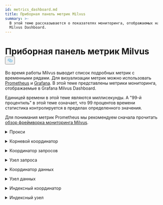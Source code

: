 ```yaml
---
id: metrics_dashboard.md
title: Приборная панель метрик Milvus
summary: >-
  В этой теме рассказывается о показателях мониторинга, отображаемых на панели
  Milvus Dashboard.
---
```

<h1 id="Milvus-Metrics-Dashboard" class="common-anchor-header">Приборная панель метрик Milvus<button data-href="#Milvus-Metrics-Dashboard" class="anchor-icon" translate="no">
      <svg translate="no"
        aria-hidden="true"
        focusable="false"
        height="20"
        version="1.1"
        viewBox="0 0 16 16"
        width="16"
      >
        <path
          fill="#0092E4"
          fill-rule="evenodd"
          d="M4 9h1v1H4c-1.5 0-3-1.69-3-3.5S2.55 3 4 3h4c1.45 0 3 1.69 3 3.5 0 1.41-.91 2.72-2 3.25V8.59c.58-.45 1-1.27 1-2.09C10 5.22 8.98 4 8 4H4c-.98 0-2 1.22-2 2.5S3 9 4 9zm9-3h-1v1h1c1 0 2 1.22 2 2.5S13.98 12 13 12H9c-.98 0-2-1.22-2-2.5 0-.83.42-1.64 1-2.09V6.25c-1.09.53-2 1.84-2 3.25C6 11.31 7.55 13 9 13h4c1.45 0 3-1.69 3-3.5S14.5 6 13 6z"
        ></path>
      </svg>
    </button></h1><p>Во время работы Milvus выводит список подробных метрик с временными рядами. Для визуализации метрик можно использовать <a href="https://prometheus.io/">Prometheus</a> и <a href="https://grafana.com/">Grafana</a>. В этой теме представлены метрики мониторинга, отображаемые в Grafana Milvus Dashboard.</p>
<p>Единицей времени в этой теме являются миллисекунды. А "99-й процентиль" в этой теме означает, что 99 процентов времени статистика контролируется в пределах определенного значения.</p>
<p>Для понимания метрик Prometheus мы рекомендуем сначала прочитать <a href="/docs/ru/monitor_overview.md">обзор фреймворка мониторинга Milvus</a>.</p>
<p><details><summary>Прокси</summary></p>
<table>
<thead>
<tr><th>Панель</th><th>Описание панели</th><th>PromQL (язык запросов Prometheus)</th><th>Используемые метрики Milvus</th><th>Описание метрик Milvus</th></tr>
</thead>
<tbody>
<tr><td>Скорость подсчета поисковых векторов</td><td>Среднее количество векторов, запрашиваемых в секунду каждым прокси в течение последних двух минут.</td><td><code translate="no">sum(increase(milvus_proxy_search_vectors_count{app_kubernetes_io_instance=~&quot;$instance&quot;, app_kubernetes_io_name=&quot;$app_name&quot;, namespace=&quot;$namespace&quot;}[2m])/120) by (pod, node_id)</code></td><td><code translate="no">milvus_proxy_search_vectors_count</code></td><td>Накопленное количество запрошенных векторов.</td></tr>
<tr><td>Insert Vector Count Rate</td><td>Среднее количество векторов, вставленных в секунду каждым прокси в течение последних двух минут.</td><td><code translate="no">sum(increase(milvus_proxy_insert_vectors_count{app_kubernetes_io_instance=~&quot;$instance&quot;, app_kubernetes_io_name=&quot;$app_name&quot;, namespace=&quot;$namespace&quot;}[2m])/120) by (pod, node_id)</code></td><td><code translate="no">milvus_proxy_insert_vectors_count</code></td><td>Накопленное количество вставленных векторов.</td></tr>
<tr><td>Латентность поиска</td><td>Средняя задержка и 99-й процентиль задержки получения запросов на поиск и запрос каждым прокси в течение последних двух минут.</td><td>p99: <br/> <code translate="no">histogram_quantile(0.99, sum by (le, query_type, pod, node_id) (rate(milvus_proxy_sq_latency_bucket{app_kubernetes_io_instance=~&quot;$instance&quot;, app_kubernetes_io_name=&quot;$app_name&quot;, namespace=&quot;$namespace&quot;}[2m])))</code> <br/> avg: <br/> <code translate="no">sum(increase(milvus_proxy_sq_latency_sum{app_kubernetes_io_instance=~&quot;$instance&quot;, app_kubernetes_io_name=&quot;$app_name&quot;, namespace=&quot;$namespace&quot;}[2m])) by (pod, node_id, query_type) / sum(increase(milvus_proxy_sq_latency_count{app_kubernetes_io_instance=~&quot;$instance&quot;, app_kubernetes_io_name=&quot;$app_name&quot;, namespace=&quot;$namespace&quot;}[2m])) by (pod, node_id, query_type)</code></td><td><code translate="no">milvus_proxy_sq_latency</code></td><td>Задержка запросов на поиск и запросы.</td></tr>
<tr><td>Задержка поиска коллекции</td><td>Средняя задержка и 99-й процентиль задержки получения запросов поиска и запросов к определенной коллекции каждым прокси в течение последних двух минут.</td><td>p99: <br/> <code translate="no">histogram_quantile(0.99, sum by (le, query_type, pod, node_id) (rate(milvus_proxy_collection_sq_latency_bucket{app_kubernetes_io_instance=~&quot;$instance&quot;, app_kubernetes_io_name=&quot;$app_name&quot;, namespace=&quot;$namespace&quot;, collection_name=~&quot;$collection&quot;}[2m])))</code> <br/> avg: <br/> <code translate="no">sum(increase(milvus_proxy_collection_sq_latency_sum{app_kubernetes_io_instance=~&quot;$instance&quot;, app_kubernetes_io_name=&quot;$app_name&quot;, namespace=&quot;$namespace&quot;, collection_name=~&quot;$collection&quot;}[2m])) by (pod, node_id, query_type) / sum(increase(milvus_proxy_collection_sq_latency_count{app_kubernetes_io_instance=~&quot;$instance&quot;, app_kubernetes_io_name=&quot;$app_name&quot;, namespace=&quot;$namespace&quot;, collection_name=~&quot;$collection&quot;}[2m])) by (pod, node_id, query_type)</code></td><td><code translate="no">milvus_proxy_collection_sq_latency_sum</code></td><td>Время ожидания запросов поиска и запросов к определенной коллекции</td></tr>
<tr><td>Мутационная задержка</td><td>Средняя задержка и 99-й процентиль задержки получения запросов на мутацию каждым прокси в течение последних двух минут.</td><td>p99: <br/> <code translate="no">histogram_quantile(0.99, sum by (le, msg_type, pod, node_id) (rate(milvus_proxy_mutation_latency_bucket{app_kubernetes_io_instance=~&quot;$instance&quot;, app_kubernetes_io_name=&quot;$app_name&quot;, namespace=&quot;$namespace&quot;}[2m])))</code> <br/> avg: <br/> <code translate="no">sum(increase(milvus_proxy_mutation_latency_sum{app_kubernetes_io_instance=~&quot;$instance&quot;, app_kubernetes_io_name=&quot;$app_name&quot;, namespace=&quot;$namespace&quot;}[2m])) by (pod, node_id, msg_type) / sum(increase(milvus_proxy_mutation_latency_count{app_kubernetes_io_instance=~&quot;$instance&quot;, app_kubernetes_io_name=&quot;$app_name&quot;, namespace=&quot;$namespace&quot;}[2m])) by (pod, node_id, msg_type)</code></td><td><code translate="no">milvus_proxy_mutation_latency_sum</code></td><td>Задержка запросов на мутацию.</td></tr>
<tr><td>Латентность мутации коллекции</td><td>Средняя задержка и 99-й процентиль задержки получения запросов мутации к определенной коллекции каждым прокси в течение последних двух минут.</td><td>p99: <br/> <code translate="no">histogram_quantile(0.99, sum by (le, query_type, pod, node_id) (rate(milvus_proxy_collection_sq_latency_bucket{app_kubernetes_io_instance=~&quot;$instance&quot;, app_kubernetes_io_name=&quot;$app_name&quot;, namespace=&quot;$namespace&quot;, collection_name=~&quot;$collection&quot;}[2m])))</code> <br/> avg: <br/> <code translate="no">sum(increase(milvus_proxy_collection_sq_latency_sum{app_kubernetes_io_instance=~&quot;$instance&quot;, app_kubernetes_io_name=&quot;$app_name&quot;, namespace=&quot;$namespace&quot;, collection_name=~&quot;$collection&quot;}[2m])) by (pod, node_id, query_type) / sum(increase(milvus_proxy_collection_sq_latency_count{app_kubernetes_io_instance=~&quot;$instance&quot;, app_kubernetes_io_name=&quot;$app_name&quot;, namespace=&quot;$namespace&quot;, collection_name=~&quot;$collection&quot;}[2m])) by (pod, node_id, query_type)</code></td><td><code translate="no">milvus_proxy_collection_sq_latency_sum</code></td><td>Задержка запросов мутации к определенной коллекции</td></tr>
<tr><td>Задержка ожидания результатов поиска</td><td>Средняя задержка и 99-й процентиль задержки между отправкой запросов поиска и запросов и получением результатов прокси в течение последних двух минут.</td><td>p99: <br/> <code translate="no">histogram_quantile(0.99, sum by (le, query_type, pod, node_id) (rate(milvus_proxy_sq_wait_result_latency_bucket{app_kubernetes_io_instance=~&quot;$instance&quot;, app_kubernetes_io_name=&quot;$app_name&quot;, namespace=&quot;$namespace&quot;}[2m])))</code> <br/> avg: <br/> <code translate="no">sum(increase(milvus_proxy_sq_wait_result_latency_sum{app_kubernetes_io_instance=~&quot;$instance&quot;, app_kubernetes_io_name=&quot;$app_name&quot;, namespace=&quot;$namespace&quot;}[2m])) by (pod, node_id, query_type) / sum(increase(milvus_proxy_sq_wait_result_latency_count{app_kubernetes_io_instance=~&quot;$instance&quot;, app_kubernetes_io_name=&quot;$app_name&quot;, namespace=&quot;$namespace&quot;}[2m])) by (pod, node_id, query_type)</code></td><td><code translate="no">milvus_proxy_sq_wait_result_latency</code></td><td>Задержка между отправкой запросов на поиск и получение результатов.</td></tr>
<tr><td>Уменьшить задержку результатов поиска</td><td>Средняя задержка и 99-й процентиль задержки агрегирования результатов поиска и запросов через прокси в течение последних двух минут.</td><td>p99: <br/> <code translate="no">histogram_quantile(0.99, sum by (le, query_type, pod, node_id) (rate(milvus_proxy_sq_reduce_result_latency_bucket{app_kubernetes_io_instance=~&quot;$instance&quot;, app_kubernetes_io_name=&quot;$app_name&quot;, namespace=&quot;$namespace&quot;}[2m])))</code> <br/> avg: <br/> <code translate="no">sum(increase(milvus_proxy_sq_reduce_result_latency_sum{app_kubernetes_io_instance=~&quot;$instance&quot;, app_kubernetes_io_name=&quot;$app_name&quot;, namespace=&quot;$namespace&quot;}[2m])) by (pod, node_id, query_type) / sum(increase(milvus_proxy_sq_reduce_result_latency_count{app_kubernetes_io_instance=~&quot;$instance&quot;, app_kubernetes_io_name=&quot;$app_name&quot;, namespace=&quot;$namespace&quot;}[2m])) by (pod, node_id, query_type)</code></td><td><code translate="no">milvus_proxy_sq_reduce_result_latency</code></td><td>Задержка объединения результатов поиска и запросов, возвращаемых каждым узлом запроса.</td></tr>
<tr><td>Задержка декодирования результатов поиска</td><td>Средняя задержка и 99-й процентиль задержки декодирования результатов поиска и запросов по прокси в течение последних двух минут.</td><td>p99: <br/> <code translate="no">histogram_quantile(0.99, sum by (le, query_type, pod, node_id) (rate(milvus_proxy_sq_decode_result_latency_bucket{app_kubernetes_io_instance=~&quot;$instance&quot;, app_kubernetes_io_name=&quot;$app_name&quot;, namespace=&quot;$namespace&quot;}[2m])))</code> <br/> avg: <br/> <code translate="no">sum(increase(milvus_proxy_sq_decode_result_latency_sum{app_kubernetes_io_instance=~&quot;$instance&quot;, app_kubernetes_io_name=&quot;$app_name&quot;, namespace=&quot;$namespace&quot;}[2m])) by (pod, node_id, query_type) / sum(increase(milvus_proxy_sq_decode_resultlatency_count{app_kubernetes_io_instance=~&quot;$instance&quot;, app_kubernetes_io_name=&quot;$app_name&quot;, namespace=&quot;$namespace&quot;}[2m])) by (pod, node_id, query_type)</code></td><td><code translate="no">milvus_proxy_sq_decode_result_latency</code></td><td>Задержка декодирования каждого результата поиска и запроса.</td></tr>
<tr><td>Msg Stream Object Num</td><td>Среднее, максимальное и минимальное количество объектов msgstream, созданных каждым прокси на соответствующей физической теме за последние две минуты.</td><td><code translate="no">avg(milvus_proxy_msgstream_obj_num{app_kubernetes_io_instance=~&quot;$instance&quot;, app_kubernetes_io_name=&quot;$app_name&quot;, namespace=&quot;$namespace&quot;}) by (pod, node_id) max(milvus_proxy_msgstream_obj_num{app_kubernetes_io_instance=~&quot;$instance&quot;, app_kubernetes_io_name=&quot;$app_name&quot;, namespace=&quot;$namespace&quot;}) by (pod, node_id) min(milvus_proxy_msgstream_obj_num{app_kubernetes_io_instance=~&quot;$instance&quot;, app_kubernetes_io_name=&quot;$app_name&quot;, namespace=&quot;$namespace&quot;}) by (pod, node_id)</code></td><td><code translate="no">milvus_proxy_msgstream_obj_num</code></td><td>Количество объектов msgstream, созданных в каждой физической теме.</td></tr>
<tr><td>Задержка отправки мутаций</td><td>Средняя задержка и 99-й процентиль задержки отправки запросов на вставку или удаление каждым прокси в течение последних двух минут.</td><td>p99: <br/> <code translate="no">histogram_quantile(0.99, sum by (le, msg_type, pod, node_id) (rate(milvus_proxy_mutation_send_latency_bucket{app_kubernetes_io_instance=~&quot;$instance&quot;, app_kubernetes_io_name=&quot;$app_name&quot;, namespace=&quot;$namespace&quot;}[2m])))</code> <br/> avg: <br/> <code translate="no">sum(increase(milvus_proxy_mutation_send_latency_sum{app_kubernetes_io_instance=~&quot;$instance&quot;, app_kubernetes_io_name=&quot;$app_name&quot;, namespace=&quot;$namespace&quot;}[2m])) by (pod, node_id, msg_type) / sum(increase(milvus_proxy_mutation_send_latency_count{app_kubernetes_io_instance=~&quot;$instance&quot;, app_kubernetes_io_name=&quot;$app_name&quot;, namespace=&quot;$namespace&quot;}[2m])) by (pod, node_id, msg_type)</code></td><td><code translate="no">milvus_proxy_mutation_send_latency</code></td><td>Задержка отправки запросов на вставку или удаление.</td></tr>
<tr><td>Скорость попадания в кэш</td><td>Средний показатель попадания в кэш операций, включая <code translate="no">GeCollectionID</code>, <code translate="no">GetCollectionInfo</code> и <code translate="no">GetCollectionSchema</code> в секунду в течение последних двух минут.</td><td><code translate="no">sum(increase(milvus_proxy_cache_hit_count{app_kubernetes_io_instance=~&quot;$instance&quot;, app_kubernetes_io_name=&quot;$app_name&quot;, namespace=&quot;$namespace&quot;, cache_state=&quot;hit&quot;}[2m])/120) by(cache_name, pod, node_id) / sum(increase(milvus_proxy_cache_hit_count{app_kubernetes_io_instance=~&quot;$instance&quot;, app_kubernetes_io_name=&quot;$app_name&quot;, namespace=&quot;$namespace&quot;}[2m])/120) by(cache_name, pod, node_id)</code></td><td><code translate="no">milvus_proxy_cache_hit_count</code></td><td>Статистика попаданий и отказов для каждой операции чтения кэша.</td></tr>
<tr><td>Задержка обновления кэша</td><td>Средняя задержка и 99-й процентиль задержки обновления кэша по прокси в течение последних двух минут.</td><td>p99: <br/> <code translate="no">histogram_quantile(0.99, sum by (le, pod, node_id) (rate(milvus_proxy_cache_update_latency_bucket{app_kubernetes_io_instance=~&quot;$instance&quot;, app_kubernetes_io_name=&quot;$app_name&quot;, namespace=&quot;$namespace&quot;}[2m])))</code> <br/> avg: <br/> <code translate="no">sum(increase(milvus_proxy_cache_update_latency_sum{app_kubernetes_io_instance=~&quot;$instance&quot;, app_kubernetes_io_name=&quot;$app_name&quot;, namespace=&quot;$namespace&quot;}[2m])) by (pod, node_id) / sum(increase(milvus_proxy_cache_update_latency_count{app_kubernetes_io_instance=~&quot;$instance&quot;, app_kubernetes_io_name=&quot;$app_name&quot;, namespace=&quot;$namespace&quot;}[2m])) by (pod, node_id)</code></td><td><code translate="no">milvus_proxy_cache_update_latency</code></td><td>Задержка обновления кэша каждый раз.</td></tr>
<tr><td>Время синхронизации</td><td>Среднее, максимальное и минимальное количество эпохального времени, синхронизированного каждым прокси в соответствующем физическом канале.</td><td><code translate="no">avg(milvus_proxy_sync_epoch_time{app_kubernetes_io_instance=~&quot;$instance&quot;, app_kubernetes_io_name=&quot;$app_name&quot;, namespace=&quot;$namespace&quot;}) by (pod, node_id) max(milvus_proxy_sync_epoch_time{app_kubernetes_io_instance=~&quot;$instance&quot;, app_kubernetes_io_name=&quot;$app_name&quot;, namespace=&quot;$namespace&quot;}) by (pod, node_id) min(milvus_proxy_sync_epoch_time{app_kubernetes_io_instance=~&quot;$instance&quot;, app_kubernetes_io_name=&quot;$app_name&quot;, namespace=&quot;$namespace&quot;}) by (pod, node_id)</code></td><td><code translate="no">milvus_proxy_sync_epoch_time</code></td><td>Время эпохи каждого физического канала (время Unix, миллисекунды, прошедшие с 1 января 1970 года).    <br/>    По умолчанию существует <code translate="no">ChannelName</code>, не относящийся к физическим каналам.</td></tr>
<tr><td>Применить задержку PK</td><td>Средняя задержка и 99-й процентиль задержки применения первичного ключа каждым прокси в течение последних двух минут.</td><td>p99: <br/> <code translate="no">histogram_quantile(0.99, sum by (le, pod, node_id) (rate(milvus_proxy_apply_pk_latency_bucket{app_kubernetes_io_instance=~&quot;$instance&quot;, app_kubernetes_io_name=&quot;$app_name&quot;, namespace=&quot;$namespace&quot;}[2m])))</code> <br/> avg: <br/> <code translate="no">sum(increase(milvus_proxy_apply_pk_latency_sum{app_kubernetes_io_instance=~&quot;$instance&quot;, app_kubernetes_io_name=&quot;$app_name&quot;, namespace=&quot;$namespace&quot;}[2m])) by (pod, node_id) / sum(increase(milvus_proxy_apply_pk_latency_count{app_kubernetes_io_instance=~&quot;$instance&quot;, app_kubernetes_io_name=&quot;$app_name&quot;, namespace=&quot;$namespace&quot;}[2m])) by (pod, node_id)</code></td><td><code translate="no">milvus_proxy_apply_pk_latency</code></td><td>Задержка применения первичного ключа.</td></tr>
<tr><td>Задержка применения временной метки</td><td>Средняя задержка и 99-й процентиль задержки применения временной метки каждым прокси в течение последних двух минут.</td><td>p99: <br/> <code translate="no">histogram_quantile(0.99, sum by (le, pod, node_id) (rate(milvus_proxy_apply_timestamp_latency_bucket{app_kubernetes_io_instance=~&quot;$instance&quot;, app_kubernetes_io_name=&quot;$app_name&quot;, namespace=&quot;$namespace&quot;}[2m])))</code> <br/> avg: <br/> <code translate="no">sum(increase(milvus_proxy_apply_timestamp_latency_sum{app_kubernetes_io_instance=~&quot;$instance&quot;, app_kubernetes_io_name=&quot;$app_name&quot;, namespace=&quot;$namespace&quot;}[2m])) by (pod, node_id) / sum(increase(milvus_proxy_apply_timestamp_latency_count{app_kubernetes_io_instance=~&quot;$instance&quot;, app_kubernetes_io_name=&quot;$app_name&quot;, namespace=&quot;$namespace&quot;}[2m])) by (pod, node_id)</code></td><td><code translate="no">milvus_proxy_apply_timestamp_latency</code></td><td>Задержка применения временной метки.</td></tr>
<tr><td>Коэффициент успешности запросов</td><td>Количество успешных запросов, полученных в секунду каждым прокси, с подробной разбивкой по типам запросов. Возможные типы запросов: DescribeCollection, DescribeIndex, GetCollectionStatistics, HasCollection, Search, Query, ShowPartitions, Insert и т. д.</td></tr>
<tr><td><code translate="no">sum(increase(milvus_proxy_req_count{app_kubernetes_io_instance=~&quot;$instance&quot;, app_kubernetes_io_name=&quot;$app_name&quot;, namespace=&quot;$namespace&quot;, status=&quot;success&quot;}[2m])/120) by(function_name, pod, node_id)</code></td><td><code translate="no">milvus_proxy_req_count</code></td><td>Количество всех типов полученных запросов</td></tr>
<tr><td>Частота неудачных запросов</td><td>Количество неудачных запросов, полученных в секунду каждым прокси, с подробной разбивкой по каждому типу запросов. Возможные типы запросов: DescribeCollection, DescribeIndex, GetCollectionStatistics, HasCollection, Search, Query, ShowPartitions, Insert и т. д.</td></tr>
<tr><td><code translate="no">sum(increase(milvus_proxy_req_count{app_kubernetes_io_instance=~&quot;$instance&quot;, app_kubernetes_io_name=&quot;$app_name&quot;, namespace=&quot;$namespace&quot;, status=&quot;fail&quot;}[2m])/120) by(function_name, pod, node_id)</code></td><td><code translate="no">milvus_proxy_req_count</code></td><td>Количество всех типов полученных запросов</td></tr>
<tr><td>Латентность запроса</td><td>Средняя задержка и 99-й процентиль задержки всех типов принимаемых запросов каждым прокси-сервером</td><td>p99: <br/> <code translate="no">histogram_quantile(0.99, sum by (le, pod, node_id, function_name) (rate(milvus_proxy_req_latency_bucket{app_kubernetes_io_instance=~&quot;$instance&quot;, app_kubernetes_io_name=&quot;$app_name&quot;, namespace=&quot;$namespace&quot;}[2m])))</code> <br/> avg: <br/> <code translate="no">sum(increase(milvus_proxy_req_latency_sum{app_kubernetes_io_instance=~&quot;$instance&quot;, app_kubernetes_io_name=&quot;$app_name&quot;, namespace=&quot;$namespace&quot;}[2m])) by (pod, node_id, function_name) / sum(increase(milvus_proxy_req_latency_count{app_kubernetes_io_instance=~&quot;$instance&quot;, app_kubernetes_io_name=&quot;$app_name&quot;, namespace=&quot;$namespace&quot;}[2m])) by (pod, node_id, function_name)</code></td><td><code translate="no">milvus_proxy_req_latency</code></td><td>Задержка всех типов запросов на получение</td></tr>
<tr><td>Количество байт запросов на вставку/удаление</td><td>Количество байт запросов на вставку и удаление, полученных прокси в секунду за последние две минуты.</td><td><code translate="no">sum(increase(milvus_proxy_receive_bytes_count{app_kubernetes_io_instance=~&quot;$instance&quot;, app_kubernetes_io_name=&quot;$app_name&quot;, namespace=&quot;$namespace&quot;}[2m])/120) by(pod, node_id)</code></td><td><code translate="no">milvus_proxy_receive_bytes_count</code></td><td>Количество запросов на вставку и удаление.</td></tr>
<tr><td>Скорость отправки байтов</td><td>Количество байт в секунду, отправленных обратно клиенту, когда каждый прокси отвечает на запросы поиска и запросов в течение последних двух минут.</td><td><code translate="no">sum(increase(milvus_proxy_send_bytes_count{app_kubernetes_io_instance=~&quot;$instance&quot;, app_kubernetes_io_name=&quot;$app_name&quot;, namespace=&quot;$namespace&quot;}[2m])/120) by(pod, node_id)</code></td><td><code translate="no">milvus_proxy_send_bytes_count</code></td><td>Количество байт, отправленных обратно клиенту, пока каждый прокси отвечает на запросы поиска и запросов.</td></tr>
</tbody>
</table>
<p></details></p>
<p><details><summary>Корневой координатор</summary></p>
<table>
<thead>
<tr><th>Панель</th><th>Описание панели</th><th>PromQL (язык запросов Prometheus)</th><th>Используемые метрики Milvus</th><th>Описание метрик Milvus</th></tr>
</thead>
<tbody>
<tr><td>Количество прокси-узлов</td><td>Количество созданных прокси.</td><td><code translate="no">sum(milvus_rootcoord_proxy_num{app_kubernetes_io_instance=~&quot;$instance&quot;, app_kubernetes_io_name=&quot;$app_name&quot;, namespace=&quot;$namespace&quot;}) by (app_kubernetes_io_instance)</code></td><td><code translate="no">milvus_rootcoord_proxy_num</code></td><td>Количество прокси-серверов.</td></tr>
<tr><td>Sync Time</td><td>Среднее, максимальное и минимальное количество эпохального времени, синхронизированного каждым корневым коордом в каждом физическом канале (PChannel).</td><td><code translate="no">avg(milvus_rootcoord_sync_epoch_time{app_kubernetes_io_instance=~&quot;$instance&quot;, app_kubernetes_io_name=&quot;$app_name&quot;, namespace=&quot;$namespace&quot;}) by (app_kubernetes_io_instance) max(milvus_rootcoord_sync_epoch_time{app_kubernetes_io_instance=~&quot;$instance&quot;, app_kubernetes_io_name=&quot;$app_name&quot;, namespace=&quot;$namespace&quot;}) by (app_kubernetes_io_instance) min(milvus_rootcoord_sync_epoch_time{app_kubernetes_io_instance=~&quot;$instance&quot;, app_kubernetes_io_name=&quot;$app_name&quot;, namespace=&quot;$namespace&quot;}) by (app_kubernetes_io_instance)</code></td><td><code translate="no">milvus_rootcoord_sync_epoch_time</code></td><td>Время эпохи каждого физического канала (время Unix, миллисекунды, прошедшие с 1 января 1970 года).</td></tr>
<tr><td>Скорость выполнения DDL-запросов</td><td>Состояние и количество DDL-запросов в секунду в течение последних двух минут.</td><td><code translate="no">sum(increase(milvus_rootcoord_ddl_req_count{app_kubernetes_io_instance=~&quot;$instance&quot;, app_kubernetes_io_name=&quot;$app_name&quot;, namespace=&quot;$namespace&quot;}[2m])/120) by (status, function_name)</code></td><td><code translate="no">milvus_rootcoord_ddl_req_count</code></td><td>Общее количество DDL-запросов, включая <code translate="no">CreateCollection</code>, <code translate="no">DescribeCollection</code>, <code translate="no">DescribeSegments</code>, <code translate="no">HasCollection</code>, <code translate="no">ShowCollections</code>, <code translate="no">ShowPartitions</code> и <code translate="no">ShowSegments</code>.</td></tr>
<tr><td>Латентность DDL-запросов</td><td>Средняя задержка и 99-й процентиль задержки DDL-запросов за последние две минуты.</td><td>p99: <br/> <code translate="no">histogram_quantile(0.99, sum by (le, function_name) (rate(milvus_rootcoord_ddl_req_latency_bucket{app_kubernetes_io_instance=~&quot;$instance&quot;, app_kubernetes_io_name=&quot;$app_name&quot;, namespace=&quot;$namespace&quot;}[2m])))</code> <br/> avg: <br/> <code translate="no">sum(increase(milvus_rootcoord_ddl_req_latency_sum{app_kubernetes_io_instance=~&quot;$instance&quot;, app_kubernetes_io_name=&quot;$app_name&quot;, namespace=&quot;$namespace&quot;}[2m])) by (function_name) / sum(increase(milvus_rootcoord_ddl_req_latency_count{app_kubernetes_io_instance=~&quot;$instance&quot;, app_kubernetes_io_name=&quot;$app_name&quot;, namespace=&quot;$namespace&quot;}[2m])) by (function_name)</code></td><td><code translate="no">milvus_rootcoord_ddl_req_latency</code></td><td>Задержка всех типов DDL-запросов.</td></tr>
<tr><td>Sync Timetick Latency</td><td>Средняя задержка и 99-й процентиль времени, использованного root coord для синхронизации всех временных меток с PChannel в течение последних двух минут.</td><td>p99: <br/> <code translate="no">histogram_quantile(0.99, sum by (le) (rate(milvus_rootcoord_sync_timetick_latency_bucket{app_kubernetes_io_instance=~&quot;$instance&quot;, app_kubernetes_io_name=&quot;$app_name&quot;, namespace=&quot;$namespace&quot;}[2m])))</code> <br/> avg: <br/> <code translate="no">sum(increase(milvus_rootcoord_sync_timetick_latency_sum{app_kubernetes_io_instance=~&quot;$instance&quot;, app_kubernetes_io_name=&quot;$app_name&quot;, namespace=&quot;$namespace&quot;}[2m])) / sum(increase(milvus_rootcoord_sync_timetick_latency_count{app_kubernetes_io_instance=~&quot;$instance&quot;, app_kubernetes_io_name=&quot;$app_name&quot;, namespace=&quot;$namespace&quot;}[2m]))</code></td><td><code translate="no">milvus_rootcoord_sync_timetick_latency</code></td><td>время, использованное корневым координатором для синхронизации всех временных меток с PChannel.</td></tr>
<tr><td>Скорость распределения идентификаторов</td><td>Количество идентификаторов, присваиваемых корневым коордом в секунду в течение последних двух минут.</td><td><code translate="no">sum(increase(milvus_rootcoord_id_alloc_count{app_kubernetes_io_instance=~&quot;$instance&quot;, app_kubernetes_io_name=&quot;$app_name&quot;, namespace=&quot;$namespace&quot;}[2m])/120)</code></td><td><code translate="no">milvus_rootcoord_id_alloc_count</code></td><td>Накопленное количество идентификаторов, присвоенных корневым коордом.</td></tr>
<tr><td>Временная метка</td><td>Последняя временная метка корневого коорда.</td><td><code translate="no">milvus_rootcoord_timestamp{app_kubernetes_io_instance=~&quot;$instance&quot;, app_kubernetes_io_name=&quot;$app_name&quot;, namespace=&quot;$namespace&quot;}</code></td><td><code translate="no">milvus_rootcoord_timestamp</code></td><td>Последняя временная метка корневого координатора.</td></tr>
<tr><td>Сохраненные временные метки</td><td>Предварительно назначенные временные метки, которые root coord сохраняет в метахранилище.</td><td><code translate="no">milvus_rootcoord_timestamp_saved{app_kubernetes_io_instance=~&quot;$instance&quot;, app_kubernetes_io_name=&quot;$app_name&quot;, namespace=&quot;$namespace&quot;}</code></td><td><code translate="no">milvus_rootcoord_timestamp_saved</code></td><td>Предварительно назначенные временные метки, которые root coord сохраняет в метахранилище.     <br/>    Временные метки назначаются на 3 секунды раньше. Временная метка обновляется и сохраняется в метахранилище каждые 50 миллисекунд.</td></tr>
<tr><td>Количество коллекций</td><td>Общее количество коллекций.</td><td><code translate="no">sum(milvus_rootcoord_collection_num{app_kubernetes_io_instance=~&quot;$instance&quot;, app_kubernetes_io_name=&quot;$app_name&quot;, namespace=&quot;$namespace&quot;}) by (app_kubernetes_io_instance)</code></td><td><code translate="no">milvus_rootcoord_collection_num</code></td><td>Общее количество коллекций, существующих в Milvus на данный момент.</td></tr>
<tr><td>Partition Num</td><td>Общее количество разделов.</td><td><code translate="no">sum(milvus_rootcoord_partition_num{app_kubernetes_io_instance=~&quot;$instance&quot;, app_kubernetes_io_name=&quot;$app_name&quot;, namespace=&quot;$namespace&quot;}) by (app_kubernetes_io_instance)</code></td><td><code translate="no">milvus_rootcoord_partition_num</code></td><td>Общее количество разделов, существующих в Milvus на данный момент.</td></tr>
<tr><td>DML Channel Num</td><td>Общее количество каналов DML.</td><td><code translate="no">sum(milvus_rootcoord_dml_channel_num{app_kubernetes_io_instance=~&quot;$instance&quot;, app_kubernetes_io_name=&quot;$app_name&quot;, namespace=&quot;$namespace&quot;}) by (app_kubernetes_io_instance)</code></td><td><code translate="no">milvus_rootcoord_dml_channel_num</code></td><td>Общее количество каналов DML, существующих в Milvus в настоящее время.</td></tr>
<tr><td>Msgstream Num</td><td>Общее количество msgstreams.</td><td><code translate="no">sum(milvus_rootcoord_msgstream_obj_num{app_kubernetes_io_instance=~&quot;$instance&quot;, app_kubernetes_io_name=&quot;$app_name&quot;, namespace=&quot;$namespace&quot;}) by (app_kubernetes_io_instance)</code></td><td><code translate="no">milvus_rootcoord_msgstream_obj_num</code></td><td>Общее количество msgstreams в Milvus на данный момент.</td></tr>
<tr><td>Credential Num</td><td>Общее количество учетных данных.</td><td><code translate="no">sum(milvus_rootcoord_credential_num{app_kubernetes_io_instance=~&quot;$instance&quot;, app_kubernetes_io_name=&quot;$app_name&quot;, namespace=&quot;$namespace&quot;}) by (app_kubernetes_io_instance)</code></td><td><code translate="no">milvus_rootcoord_credential_num</code></td><td>Общее количество учетных данных в Milvus на данный момент.</td></tr>
<tr><td>Задержка временного тика</td><td>Сумма максимальной временной задержки тиков графиков потока на всех DataNodes и QueryNodes.</td><td><code translate="no">sum(milvus_rootcoord_time_tick_delay{app_kubernetes_io_instance=~&quot;$instance&quot;, app_kubernetes_io_name=&quot;$app_name&quot;, namespace=&quot;$namespace&quot;}) by (app_kubernetes_io_instance)</code></td><td><code translate="no">milvus_rootcoord_time_tick_delay</code></td><td>Максимальная временная задержка тиков графиков потока на каждом DataNode и QueryNode.</td></tr>
</tbody>
</table>
<p></details></p>
<p><details><summary>Координатор запросов</summary></p>
<table>
<thead>
<tr><th>Панель</th><th>Описание панели</th><th>PromQL (язык запросов Prometheus)</th><th>Используемые метрики Milvus</th><th>Описание метрик Milvus</th></tr>
</thead>
<tbody>
<tr><td>Collection Loaded Num</td><td>Количество коллекций, которые в данный момент загружены в память.</td><td><code translate="no">sum(milvus_querycoord_collection_num{app_kubernetes_io_instance=~&quot;$instance&quot;, app_kubernetes_io_name=&quot;$app_name&quot;, namespace=&quot;$namespace&quot;}) by (app_kubernetes_io_instance)</code></td><td><code translate="no">milvus_querycoord_collection_num</code></td><td>Количество коллекций, которые в данный момент загружены Milvus.</td></tr>
<tr><td>Entity Loaded Num</td><td>Количество сущностей, загруженных в память в данный момент.</td><td><code translate="no">sum(milvus_querycoord_entity_num{app_kubernetes_io_instance=~&quot;$instance&quot;, app_kubernetes_io_name=&quot;$app_name&quot;, namespace=&quot;$namespace&quot;}) by (app_kubernetes_io_instance)</code></td><td><code translate="no">milvus_querycoord_entitiy_num</code></td><td>Количество сущностей, загруженных Milvus в данный момент.</td></tr>
<tr><td>Скорость запросов на загрузку</td><td>Количество запросов на загрузку в секунду за последние две минуты.</td><td><code translate="no">sum(increase(milvus_querycoord_load_req_count{app_kubernetes_io_instance=~&quot;$instance&quot;, app_kubernetes_io_name=&quot;$app_name&quot;, namespace=&quot;$namespace&quot;}[2m])120) by (status)</code></td><td><code translate="no">milvus_querycoord_load_req_count</code></td><td>Накопленное количество запросов на загрузку.</td></tr>
<tr><td>Скорость запросов на освобождение</td><td>Количество запросов на освобождение в секунду в течение последних двух минут.</td><td><code translate="no">sum(increase(milvus_querycoord_release_req_count{app_kubernetes_io_instance=~&quot;$instance&quot;, app_kubernetes_io_name=&quot;$app_name&quot;, namespace=&quot;$namespace&quot;}[2m])/120) by (status)</code></td><td><code translate="no">milvus_querycoord_release_req_count</code></td><td>Накопленное количество запросов на освобождение.</td></tr>
<tr><td>Латентность запросов нагрузки</td><td>Средняя задержка и 99-й процентиль задержки запросов нагрузки за последние две минуты.</td><td>p99: <br/> <code translate="no">histogram_quantile(0.99, sum by (le) (rate(milvus_querycoord_load_latency_bucket{app_kubernetes_io_instance=~&quot;$instance&quot;, app_kubernetes_io_name=&quot;$app_name&quot;, namespace=&quot;$namespace&quot;}[2m])))</code> <br/> avg: <br/> <code translate="no">sum(increase(milvus_querycoord_load_latency_sum{app_kubernetes_io_instance=~&quot;$instance&quot;, app_kubernetes_io_name=&quot;$app_name&quot;, namespace=&quot;$namespace&quot;}[2m])) / sum(increase(milvus_querycoord_load_latency_count{app_kubernetes_io_instance=~&quot;$instance&quot;, app_kubernetes_io_name=&quot;$app_name&quot;, namespace=&quot;$namespace&quot;}[2m]))</code></td><td><code translate="no">milvus_querycoord_load_latency</code></td><td>Время, затраченное на выполнение запроса на нагрузку.</td></tr>
<tr><td>Задержка запроса на освобождение</td><td>Средняя задержка и 99-й процентиль задержки запросов на освобождение в течение последних двух минут.</td><td>p99: <br/> <code translate="no">histogram_quantile(0.99, sum by (le) (rate(milvus_querycoord_release_latency_bucket{app_kubernetes_io_instance=~&quot;$instance&quot;, app_kubernetes_io_name=&quot;$app_name&quot;, namespace=&quot;$namespace&quot;}[2m])))</code> <br/> avg: <br/> <code translate="no">sum(increase(milvus_querycoord_release_latency_sum{app_kubernetes_io_instance=~&quot;$instance&quot;, app_kubernetes_io_name=&quot;$app_name&quot;, namespace=&quot;$namespace&quot;}[2m])) / sum(increase(milvus_querycoord_release_latency_count{app_kubernetes_io_instance=~&quot;$instance&quot;, app_kubernetes_io_name=&quot;$app_name&quot;, namespace=&quot;$namespace&quot;}[2m]))</code></td><td><code translate="no">milvus_querycoord_release_latency</code></td><td>Время, затраченное на завершение запроса на освобождение.</td></tr>
<tr><td>Задача поднагрузки</td><td>Количество задач подзагрузки.</td><td><code translate="no">sum(milvus_querycoord_child_task_num{app_kubernetes_io_instance=~&quot;$instance&quot;, app_kubernetes_io_name=&quot;$app_name&quot;, namespace=&quot;$namespace&quot;}) by (app_kubernetes_io_instance)</code></td><td><code translate="no">milvus_querycoord_child_task_num</code></td><td>Количество подзадач нагрузки.    <br/>    Коорд запроса разбивает запрос нагрузки на несколько подзадач.</td></tr>
<tr><td>Родительское задание нагрузки</td><td>Количество родительских заданий нагрузки.</td><td><code translate="no">sum(milvus_querycoord_parent_task_num{app_kubernetes_io_instance=~&quot;$instance&quot;, app_kubernetes_io_name=&quot;$app_name&quot;, namespace=&quot;$namespace&quot;}) by (app_kubernetes_io_instance)</code></td><td><code translate="no">milvus_querycoord_parent_task_num</code></td><td>Количество подзадач.    <br/>    Каждому запросу нагрузки соответствует родительская задача в очереди задач.</td></tr>
<tr><td>Латентность подзадач</td><td>Средняя задержка и 99-й процентиль задержки задачи подзагрузки за последние две минуты.</td><td>p99: <br/> <code translate="no">histogram_quantile(0.99, sum by (le) (rate(milvus_querycoord_child_task_latency_bucket{app_kubernetes_io_instance=~&quot;$instance&quot;, app_kubernetes_io_name=&quot;$app_name&quot;, namespace=&quot;$namespace&quot;}[2m])))</code> <br/> avg: <br/> <code translate="no">sum(increase(milvus_querycoord_child_task_latency_sum{app_kubernetes_io_instance=~&quot;$instance&quot;, app_kubernetes_io_name=&quot;$app_name&quot;, namespace=&quot;$namespace&quot;}[2m])) / sum(increase(milvus_querycoord_child_task_latency_count{app_kubernetes_io_instance=~&quot;$instance&quot;, app_kubernetes_io_name=&quot;$app_name&quot;, namespace=&quot;$namespace&quot;}[2m])) namespace&quot;}[2m])))</code></td><td><code translate="no">milvus_querycoord_child_task_latency</code></td><td>Время ожидания завершения задачи подзагрузки.</td></tr>
<tr><td>Query Node Num</td><td>Количество узлов запроса, управляемых коорд. запросом.</td><td><code translate="no">sum(milvus_querycoord_querynode_num{app_kubernetes_io_instance=~&quot;$instance&quot;, app_kubernetes_io_name=&quot;$app_name&quot;, namespace=&quot;$namespace&quot;}) by (app_kubernetes_io_instance)</code></td><td><code translate="no">milvus_querycoord_querynode_num</code></td><td>Количество узлов запроса, управляемых координатором запроса.</td></tr>
</tbody>
</table>
<p></details></p>
<p><details><summary>Узел запроса</summary></p>
<table>
<thead>
<tr><th>Панель</th><th>Описание панели</th><th>PromQL (язык запросов Prometheus)</th><th>Используемые метрики Milvus</th><th>Описание метрик Milvus</th></tr>
</thead>
<tbody>
<tr><td>Collection Loaded Num</td><td>Количество коллекций, загруженных в память каждым узлом запроса.</td><td><code translate="no">sum(milvus_querynode_collection_num{app_kubernetes_io_instance=~&quot;$instance&quot;, app_kubernetes_io_name=&quot;$app_name&quot;, namespace=&quot;$namespace&quot;}) by (pod, node_id)</code></td><td><code translate="no">milvus_querynode_collection_num</code></td><td>Количество коллекций, загруженных каждым узлом запроса.</td></tr>
<tr><td>Partition Loaded Num</td><td>Количество разделов, загруженных в память каждым узлом запроса.</td><td><code translate="no">sum(milvus_querynode_partition_num{app_kubernetes_io_instance=~&quot;$instance&quot;, app_kubernetes_io_name=&quot;$app_name&quot;, namespace=&quot;$namespace&quot;}) by (pod, node_id)</code></td><td><code translate="no">milvus_querynode_partition_num</code></td><td>Количество разделов, загруженных каждым узлом запроса.</td></tr>
<tr><td>Segment Loaded Num</td><td>Количество сегментов, загруженных в память каждым узлом запроса.</td><td><code translate="no">sum(milvus_querynode_segment_num{app_kubernetes_io_instance=~&quot;$instance&quot;, app_kubernetes_io_name=&quot;$app_name&quot;, namespace=&quot;$namespace&quot;}) by (pod, node_id)</code></td><td><code translate="no">milvus_querynode_segment_num</code></td><td>Количество сегментов, загруженных каждым узлом запроса.</td></tr>
<tr><td>Queryable Entity Num</td><td>Количество сущностей, доступных для запроса и поиска, на каждом узле запроса.</td><td><code translate="no">sum(milvus_querynode_entity_num{app_kubernetes_io_instance=~&quot;$instance&quot;, app_kubernetes_io_name=&quot;$app_name&quot;, namespace=&quot;$namespace&quot;}) by (pod, node_id)</code></td><td><code translate="no">milvus_querynode_entity_num</code></td><td>Количество сущностей, доступных для запроса и поиска, на каждом узле запроса.</td></tr>
<tr><td>Виртуальный канал DML</td><td>Количество виртуальных каналов DML, просматриваемых каждым узлом запроса.</td><td><code translate="no">sum(milvus_querynode_dml_vchannel_num{app_kubernetes_io_instance=~&quot;$instance&quot;, app_kubernetes_io_name=&quot;$app_name&quot;, namespace=&quot;$namespace&quot;}) by (pod, node_id)</code></td><td><code translate="no">milvus_querynode_dml_vchannel_num</code></td><td>Количество виртуальных каналов DML, просматриваемых каждым узлом запроса.</td></tr>
<tr><td>Виртуальный дельта-канал</td><td>Количество дельта-каналов, просматриваемых каждым узлом запроса.</td><td><code translate="no">sum(milvus_querynode_delta_vchannel_num{app_kubernetes_io_instance=~&quot;$instance&quot;, app_kubernetes_io_name=&quot;$app_name&quot;, namespace=&quot;$namespace&quot;}) by (pod, node_id)</code></td><td><code translate="no">milvus_querynode_delta_vchannel_num</code></td><td>Количество дельта-каналов, просматриваемых каждым узлом запроса.</td></tr>
<tr><td>Количество потребителей</td><td>Количество потребителей в каждом узле запроса.</td><td><code translate="no">sum(milvus_querynode_consumer_num{app_kubernetes_io_instance=~&quot;$instance&quot;, app_kubernetes_io_name=&quot;$app_name&quot;, namespace=&quot;$namespace&quot;}) by (pod, node_id)</code></td><td><code translate="no">milvus_querynode_consumer_num</code></td><td>Количество потребителей в каждом узле запроса.</td></tr>
<tr><td>Количество поисковых запросов</td><td>Общее количество запросов на поиск и запрос, полученных в секунду каждым узлом запроса, и количество успешных запросов на поиск и запрос за последние две минуты.</td><td><code translate="no">sum(increase(milvus_querynode_sq_req_count{app_kubernetes_io_instance=~&quot;$instance&quot;, app_kubernetes_io_name=&quot;$app_name&quot;, namespace=&quot;$namespace&quot;}[2m])/120) by (query_type, status, pod, node_id)</code></td><td><code translate="no">milvus_querynode_sq_req_count</code></td><td>Накопленное количество запросов поиска и запросов.</td></tr>
<tr><td>Латентность поисковых запросов</td><td>Средняя задержка и 99-й процентиль времени, затраченного на поиск и запросы каждым узлом запроса в течение последних двух минут.    <br/>    На этой панели отображается задержка запросов поиска и запросов, статус которых "успех" или "итог".</td><td>p99: <br/> <code translate="no">histogram_quantile(0.99, sum by (le, pod, node_id) (rate(milvus_querynode_sq_req_latency_bucket{app_kubernetes_io_instance=~&quot;$instance&quot;, app_kubernetes_io_name=&quot;$app_name&quot;, namespace=&quot;$namespace&quot;}[2m])))</code> <br/> avg: <br/> <code translate="no">sum(increase(milvus_querynode_sq_req_latency_sum{app_kubernetes_io_instance=~&quot;$instance&quot;, app_kubernetes_io_name=&quot;$app_name&quot;, namespace=&quot;$namespace&quot;}[2m])) by(pod, node_id, query_type) / sum(increase(milvus_querynode_sq_req_latency_count{app_kubernetes_io_instance=~&quot;$instance&quot;, app_kubernetes_io_name=&quot;$app_name&quot;, namespace=&quot;$namespace&quot;}[2m])) by(pod, node_id, query_type)</code></td><td><code translate="no">milvus_querynode_sq_req_latency</code></td><td>Задержка поисковых запросов узла запроса.</td></tr>
<tr><td>Латентность поиска в очереди</td><td>Средняя задержка и 99-й процентиль задержки запросов поиска и запросов в очереди за последние две минуты.</td><td>p99: <br/> <code translate="no">histogram_quantile(0.99, sum by (le, pod, node_id, query_type) (rate(milvus_querynode_sq_queue_latency_bucket{app_kubernetes_io_instance=~&quot;$instance&quot;, app_kubernetes_io_name=&quot;$app_name&quot;, namespace=&quot;$namespace&quot;}[2m])))</code> <br/> avg: <br/> <code translate="no">sum(increase(milvus_querynode_sq_queue_latency_sum{app_kubernetes_io_instance=~&quot;$instance&quot;, app_kubernetes_io_name=&quot;$app_name&quot;, namespace=&quot;$namespace&quot;}[2m])) by(pod, node_id, query_type) / sum(increase(milvus_querynode_sq_queue_latency_count{app_kubernetes_io_instance=~&quot;$instance&quot;, app_kubernetes_io_name=&quot;$app_name&quot;, namespace=&quot;$namespace&quot;}[2m])) by(pod, node_id, query_type)</code></td><td><code translate="no">milvus_querynode_sq_queue_latency</code></td><td>Задержка запросов поиска и запросов, полученных узлом запроса.</td></tr>
<tr><td>Латентность поискового сегмента</td><td>Средняя задержка и 99-й процентиль времени, затраченного узлом запроса на поиск и запрос сегмента в течение последних двух минут.    <br/>    Статус сегмента может быть закрытым или растущим.</td><td>p99: <br/> <code translate="no">histogram_quantile(0.99, sum by (le, query_type, segment_state, pod, node_id) (rate(milvus_querynode_sq_segment_latency_bucket{app_kubernetes_io_instance=~&quot;$instance&quot;, app_kubernetes_io_name=&quot;$app_name&quot;, namespace=&quot;$namespace&quot;}[2m])))</code> <br/> avg: <br/> <code translate="no">sum(increase(milvus_querynode_sq_segment_latency_sum{app_kubernetes_io_instance=~&quot;$instance&quot;, app_kubernetes_io_name=&quot;$app_name&quot;, namespace=&quot;$namespace&quot;}[2m])) by(pod, node_id, query_type, segment_state) / sum(increase(milvus_querynode_sq_segment_latency_count{app_kubernetes_io_instance=~&quot;$instance&quot;, app_kubernetes_io_name=&quot;$app_name&quot;, namespace=&quot;$namespace&quot;}[2m])) by(pod, node_id, query_type, segment_state)</code></td><td><code translate="no">milvus_querynode_sq_segment_latency</code></td><td>Время, затрачиваемое узлом запроса на поиск и запрос каждого сегмента.</td></tr>
<tr><td>Задержка запроса сегмента</td><td>Средняя задержка и 99-й процентиль времени, затраченного каждым узлом запроса на поиск и запрос в сегменте за последние две минуты.</td><td>p99: <br/> <code translate="no">histogram_quantile(0.99, sum by (le, query_type, pod, node_id) (rate(milvus_querynode_sq_core_latency_bucket{app_kubernetes_io_instance=~&quot;$instance&quot;, app_kubernetes_io_name=&quot;$app_name&quot;, namespace=&quot;$namespace&quot;}[2m])))</code> <br/> avg: <br/> <code translate="no">sum(increase(milvus_querynode_sq_core_latency_sum{app_kubernetes_io_instance=~&quot;$instance&quot;, app_kubernetes_io_name=&quot;$app_name&quot;, namespace=&quot;$namespace&quot;}[2m])) by(pod, node_id, query_type) / sum(increase(milvus_querynode_sq_core_latency_count{app_kubernetes_io_instance=~&quot;$instance&quot;, app_kubernetes_io_name=&quot;$app_name&quot;, namespace=&quot;$namespace&quot;}[2m])) by(pod, node_id, query_type)</code></td><td><code translate="no">milvus_querynode_sq_core_latency</code></td><td>Время, затрачиваемое каждым узлом запроса на поиск и запрос в segcore.</td></tr>
<tr><td>Латентность уменьшения поиска</td><td>Средняя задержка и 99-й процентиль времени, использованного каждым узлом запроса на этапе уменьшения поиска или запроса в течение последних двух минут.</td><td>p99: <br/> <code translate="no">histogram_quantile(0.99, sum by (le, pod, node_id, query_type) (rate(milvus_querynode_sq_reduce_latency_bucket{app_kubernetes_io_instance=~&quot;$instance&quot;, app_kubernetes_io_name=&quot;$app_name&quot;, namespace=&quot;$namespace&quot;}[2m])))</code> <br/> avg: <br/> <code translate="no">sum(increase(milvus_querynode_sq_reduce_latency_sum{app_kubernetes_io_instance=~&quot;$instance&quot;, app_kubernetes_io_name=&quot;$app_name&quot;, namespace=&quot;$namespace&quot;}[2m])) by(pod, node_id, query_type) / sum(increase(milvus_querynode_sq_reduce_latency_count{app_kubernetes_io_instance=~&quot;$instance&quot;, app_kubernetes_io_name=&quot;$app_name&quot;, namespace=&quot;$namespace&quot;}[2m])) by(pod, node_id, query_type)</code></td><td><code translate="no">milvus_querynode_sq_reduce_latency</code></td><td>Время, затрачиваемое каждым запросом на этапе уменьшения.</td></tr>
<tr><td>Латентность сегмента нагрузки</td><td>Средняя задержка и 99-й процентиль времени, затрачиваемого каждым узлом запроса на загрузку сегмента за последние две минуты.</td><td>p99: <br/> <code translate="no">histogram_quantile(0.99, sum by (le, pod, node_id) (rate(milvus_querynode_load_segment_latency_bucket{app_kubernetes_io_instance=~&quot;$instance&quot;, app_kubernetes_io_name=&quot;$app_name&quot;, namespace=&quot;$namespace&quot;}[2m])))</code> <br/> avg: <br/> <code translate="no">sum(increase(milvus_querynode_load_segment_latency_sum{app_kubernetes_io_instance=~&quot;$instance&quot;, app_kubernetes_io_name=&quot;$app_name&quot;, namespace=&quot;$namespace&quot;}[2m])) by(pod, node_id) / sum(increase(milvus_querynode_load_segment_latency_count{app_kubernetes_io_instance=~&quot;$instance&quot;, app_kubernetes_io_name=&quot;$app_name&quot;, namespace=&quot;$namespace&quot;}[2m])) by(pod, node_id)</code></td><td><code translate="no">milvus_querynode_load_segment_latency_bucket</code></td><td>Время, затрачиваемое каждым узлом запроса на загрузку сегмента.</td></tr>
<tr><td>Flowgraph Num</td><td>Количество графов потока в каждом узле запроса.</td><td><code translate="no">sum(milvus_querynode_flowgraph_num{app_kubernetes_io_instance=~&quot;$instance&quot;, app_kubernetes_io_name=&quot;$app_name&quot;, namespace=&quot;$namespace&quot;}) by (pod, node_id)</code></td><td><code translate="no">milvus_querynode_flowgraph_num</code></td><td>Количество графов потока в каждом узле запроса.</td></tr>
<tr><td>Длина очереди нерешенных задач чтения</td><td>Длина очереди неразрешенных запросов на чтение в каждом узле запроса.</td><td><code translate="no">sum(milvus_querynode_read_task_unsolved_len{app_kubernetes_io_instance=~&quot;$instance&quot;, app_kubernetes_io_name=&quot;$app_name&quot;, namespace=&quot;$namespace&quot;}) by (pod, node_id)</code></td><td><code translate="no">milvus_querynode_read_task_unsolved_len</code></td><td>Длина очереди неразрешенных запросов на чтение.</td></tr>
<tr><td>Длина готовой задачи чтения</td><td>Длина очереди запросов на чтение, которые должны быть выполнены в каждом узле запроса.</td><td><code translate="no">sum(milvus_querynode_read_task_ready_len{app_kubernetes_io_instance=~&quot;$instance&quot;, app_kubernetes_io_name=&quot;$app_name&quot;, namespace=&quot;$namespace&quot;}) by (pod, node_id)</code></td><td><code translate="no">milvus_querynode_read_task_ready_len</code></td><td>Длина очереди запросов на чтение, подлежащих выполнению.</td></tr>
<tr><td>Parallel Read Task Num</td><td>Количество параллельных запросов на чтение, выполняемых в настоящее время в каждом узле запроса.</td><td><code translate="no">sum(milvus_querynode_read_task_concurrency{app_kubernetes_io_instance=~&quot;$instance&quot;, app_kubernetes_io_name=&quot;$app_name&quot;, namespace=&quot;$namespace&quot;}) by (pod, node_id)</code></td><td><code translate="no">milvus_querynode_read_task_concurrency</code></td><td>Количество параллельных запросов на чтение, выполняемых в данный момент.</td></tr>
<tr><td>Оценка использования ЦП</td><td>Использование ЦП каждым узлом запроса, оцененное планировщиком.</td><td><code translate="no">sum(milvus_querynode_estimate_cpu_usage{app_kubernetes_io_instance=~&quot;$instance&quot;, app_kubernetes_io_name=&quot;$app_name&quot;, namespace=&quot;$namespace&quot;}) by (pod, node_id)</code></td><td><code translate="no">milvus_querynode_estimate_cpu_usage</code></td><td>Использование процессора каждым узлом запроса, оцененное планировщиком.     <br/>    Если значение равно 100, это означает, что используется целый виртуальный процессор (vCPU).</td></tr>
<tr><td>Размер группы поиска</td><td>Среднее число и 99-й процентиль размера группы поиска (т. е. общее число исходных поисковых запросов в совокупности поисковых запросов, выполняемых каждым узлом запроса) за последние две минуты.</td><td>p99: <br/> <code translate="no">histogram_quantile(0.99, sum by (le, pod, node_id) (rate(milvus_querynode_search_group_size_bucket{app_kubernetes_io_instance=~&quot;$instance&quot;, app_kubernetes_io_name=&quot;$app_name&quot;, namespace=&quot;$namespace&quot;}[2m])))</code> <br/> avg: <br/> <code translate="no">sum(increase(milvus_querynode_search_group_size_sum{app_kubernetes_io_instance=~&quot;$instance&quot;, app_kubernetes_io_name=&quot;$app_name&quot;, namespace=&quot;$namespace&quot;}[2m])) by(pod, node_id) / sum(increase(milvus_querynode_search_group_size_count{app_kubernetes_io_instance=~&quot;$instance&quot;, app_kubernetes_io_name=&quot;$app_name&quot;, namespace=&quot;$namespace&quot;}[2m])) by(pod, node_id)</code></td><td><code translate="no">milvus_querynode_load_segment_latency_bucket</code></td><td>Количество оригинальных поисковых задач среди объединенных поисковых задач из разных ведер (т. е. размер поисковой группы).</td></tr>
<tr><td>Поиск NQ</td><td>Среднее число и 99-й процентиль количества запросов (NQ), выполненных каждым узлом запроса в течение последних двух минут.</td><td>p99: <br/> <code translate="no">histogram_quantile(0.99, sum by (le, pod, node_id) (rate(milvus_querynode_search_group_size_bucket{app_kubernetes_io_instance=~&quot;$instance&quot;, app_kubernetes_io_name=&quot;$app_name&quot;, namespace=&quot;$namespace&quot;}[2m])))</code> <br/> avg: <br/> <code translate="no">sum(increase(milvus_querynode_search_group_size_sum{app_kubernetes_io_instance=~&quot;$instance&quot;, app_kubernetes_io_name=&quot;$app_name&quot;, namespace=&quot;$namespace&quot;}[2m])) by(pod, node_id) / sum(increase(milvus_querynode_search_group_size_count{app_kubernetes_io_instance=~&quot;$instance&quot;, app_kubernetes_io_name=&quot;$app_name&quot;, namespace=&quot;$namespace&quot;}[2m])) by(pod, node_id)</code></td><td>milvus_querynode_load_segment_latency_bucket</td><td>Количество запросов (NQ) поисковых запросов.</td></tr>
<tr><td>Группа поиска NQ</td><td>Среднее число и 99-й процентиль NQ поисковых запросов, объединенных и выполненных каждым узлом запроса в течение последних двух минут.</td><td>p99: <br/> <code translate="no">histogram_quantile(0.99, sum by (le, pod, node_id) (rate(milvus_querynode_search_group_nq_bucket{app_kubernetes_io_instance=~&quot;$instance&quot;, app_kubernetes_io_name=&quot;$app_name&quot;, namespace=&quot;$namespace&quot;}[2m])))</code> <br/> avg: <br/> <code translate="no">sum(increase(milvus_querynode_search_group_nq_sum{app_kubernetes_io_instance=~&quot;$instance&quot;, app_kubernetes_io_name=&quot;$app_name&quot;, namespace=&quot;$namespace&quot;}[2m])) by(pod, node_id) / sum(increase(milvus_querynode_search_group_nq_count{app_kubernetes_io_instance=~&quot;$instance&quot;, app_kubernetes_io_name=&quot;$app_name&quot;, namespace=&quot;$namespace&quot;}[2m])) by(pod, node_id)</code></td><td><code translate="no">milvus_querynode_load_segment_latency_bucket</code></td><td>NQ поисковых запросов, объединенных из разных ведер.</td></tr>
<tr><td>Search Top_K</td><td>Среднее число и 99-й процентиль <code translate="no">Top_K</code> поисковых запросов, выполненных каждым узлом запроса за последние две минуты.</td><td>p99: <br/> <code translate="no">histogram_quantile(0.99, sum by (le, pod, node_id) (rate(milvus_querynode_search_topk_bucket{app_kubernetes_io_instance=~&quot;$instance&quot;, app_kubernetes_io_name=&quot;$app_name&quot;, namespace=&quot;$namespace&quot;}[2m])))</code> <br/> avg: <br/> <code translate="no">sum(increase(milvus_querynode_search_topk_sum{app_kubernetes_io_instance=~&quot;$instance&quot;, app_kubernetes_io_name=&quot;$app_name&quot;, namespace=&quot;$namespace&quot;}[2m])) by(pod, node_id) / sum(increase(milvus_querynode_search_topk_count{app_kubernetes_io_instance=~&quot;$instance&quot;, app_kubernetes_io_name=&quot;$app_name&quot;, namespace=&quot;$namespace&quot;}[2m])) by(pod, node_id)</code></td><td><code translate="no">milvus_querynode_load_segment_latency_bucket</code></td><td>Число <code translate="no">Top_K</code> поисковых запросов.</td></tr>
<tr><td>Поисковая группа Top_K</td><td>Среднее число и 99-й процентиль <code translate="no">Top_K</code> поисковых запросов, объединенных и выполненных каждым узлом запроса за последние две минуты.</td><td>p99: <br/> <code translate="no">histogram_quantile(0.99, sum by (le, pod, node_id) (rate(milvus_querynode_search_group_topk_bucket{app_kubernetes_io_instance=~&quot;$instance&quot;, app_kubernetes_io_name=&quot;$app_name&quot;, namespace=&quot;$namespace&quot;}[2m])))</code> <br/> avg: <br/> <code translate="no">sum(increase(milvus_querynode_search_group_topk_sum{app_kubernetes_io_instance=~&quot;$instance&quot;, app_kubernetes_io_name=&quot;$app_name&quot;, namespace=&quot;$namespace&quot;}[2m])) by(pod, node_id) / sum(increase(milvus_querynode_search_group_topk_count{app_kubernetes_io_instance=~&quot;$instance&quot;, app_kubernetes_io_name=&quot;$app_name&quot;, namespace=&quot;$namespace&quot;}[2m])) by(pod, node_id)</code></td><td><code translate="no">milvus_querynode_load_segment_latency_bucket</code></td><td><code translate="no">Top_K</code> поисковых запросов, объединенных из разных ведер.</td></tr>
<tr><td>Количество вытесненных запросов на чтение</td><td>Количество запросов на чтение, отклоненных в секунду каждым узлом запроса в течение последних двух минут.</td><td><code translate="no">sum(increase(milvus_querynode_read_evicted_count{app_kubernetes_io_instance=~&quot;$instance&quot;, app_kubernetes_io_name=&quot;$app_name&quot;, namespace=&quot;$namespace&quot;}[2m])/120) by (pod, node_id)</code></td><td><code translate="no">milvus_querynode_sq_req_count</code></td><td>Накопленное количество запросов на чтение, отклоненных узлом запроса из-за ограничения трафика.</td></tr>
</tbody>
</table>
<p></details></p>
<p><details><summary>Координатор данных</summary></p>
<table>
<thead>
<tr><th>Панель</th><th>Описание панели</th><th>PromQL (язык запросов Prometheus)</th><th>Используемые метрики Milvus</th><th>Описание метрик Milvus</th></tr>
</thead>
<tbody>
<tr><td>Data Node Num</td><td>Количество узлов данных, управляемых data coord.</td><td><code translate="no">sum(milvus_datacoord_datanode_num{app_kubernetes_io_instance=~&quot;$instance&quot;, app_kubernetes_io_name=&quot;$app_name&quot;, namespace=&quot;$namespace&quot;}) by (app_kubernetes_io_instance)</code></td><td><code translate="no">milvus_datacoord_datanode_num</code></td><td>Количество узлов данных, управляемых координатором данных.</td></tr>
<tr><td>Segment Num</td><td>Количество всех типов сегментов, записанных в метаданных data coord.</td><td><code translate="no">sum(milvus_datacoord_segment_num{app_kubernetes_io_instance=~&quot;$instance&quot;, app_kubernetes_io_name=&quot;$app_name&quot;, namespace=&quot;$namespace&quot;}) by (segment_state)</code></td><td><code translate="no">milvus_datacoord_segment_num</code></td><td>Количество всех типов сегментов, записанных в метаданных data coord.    <br/>    Типы сегментов включают: сброшенные, смытые, промытые, растущие и запечатанные.</td></tr>
<tr><td>Количество коллекций</td><td>Количество коллекций, записанных в метаданные по коорд. данным.</td><td><code translate="no">sum(milvus_datacoord_collection_num{app_kubernetes_io_instance=~&quot;$instance&quot;, app_kubernetes_io_name=&quot;$app_name&quot;, namespace=&quot;$namespace&quot;}) by (app_kubernetes_io_instance)</code></td><td><code translate="no">milvus_datacoord_collection_num</code></td><td>Количество коллекций, записанных в метаданных по коорд. данным.</td></tr>
<tr><td>Stored Rows</td><td>Накопленное количество строк валидных и промытых данных в коорд. данных.</td><td><code translate="no">sum(milvus_datacoord_stored_rows_num{app_kubernetes_io_instance=~&quot;$instance&quot;, app_kubernetes_io_name=&quot;$app_name&quot;, namespace=&quot;$namespace&quot;}) by (app_kubernetes_io_instance)</code></td><td><code translate="no">milvus_datacoord_stored_rows_num</code></td><td>Накопленное количество строк валидных и смытых данных в коорд. данных.</td></tr>
<tr><td>Stored Rows Rate</td><td>Среднее количество строк, выгружаемых в секунду в течение последних двух минут.</td><td><code translate="no">sum(increase(milvus_datacoord_stored_rows_count{app_kubernetes_io_instance=~&quot;$instance&quot;, app_kubernetes_io_name=&quot;$app_name&quot;, namespace=&quot;$namespace&quot;}[2m])/120) by (pod, node_id)</code></td><td><code translate="no">milvus_datacoord_stored_rows_count</code></td><td>Накопленное количество строк, промытых в data coord.</td></tr>
<tr><td>Время синхронизации</td><td>Среднее, максимальное и минимальное количество эпохального времени синхронизации данных в каждом физическом канале.</td><td><code translate="no">avg(milvus_datacoord_sync_epoch_time{app_kubernetes_io_instance=~&quot;$instance&quot;, app_kubernetes_io_name=&quot;$app_name&quot;, namespace=&quot;$namespace&quot;}) by (app_kubernetes_io_instance) max(milvus_datacoord_sync_epoch_time{app_kubernetes_io_instance=~&quot;$instance&quot;, app_kubernetes_io_name=&quot;$app_name&quot;, namespace=&quot;$namespace&quot;}) by (app_kubernetes_io_instance) min(milvus_datacoord_sync_epoch_time{app_kubernetes_io_instance=~&quot;$instance&quot;, app_kubernetes_io_name=&quot;$app_name&quot;, namespace=&quot;$namespace&quot;}) by (app_kubernetes_io_instance)</code></td><td><code translate="no">milvus_datacoord_sync_epoch_time</code></td><td>Время эпохи каждого физического канала (время Unix, миллисекунды, прошедшие с 1 января 1970 года).</td></tr>
<tr><td>Размер хранимого бинлога</td><td>Общий размер хранимого бинлога.</td><td><code translate="no">sum(milvus_datacoord_stored_binlog_size{app_kubernetes_io_instance=~&quot;$instance&quot;, app_kubernetes_io_name=&quot;$app_name&quot;, namespace=&quot;$namespace&quot;}) by (app_kubernetes_io_instance)</code></td><td><code translate="no">milvus_datacoord_stored_binlog_size</code></td><td>Общий размер бинлога, хранящегося в Milvus.</td></tr>
</tbody>
</table>
<p></details></p>
<p><details><summary>Узел данных</summary></p>
<table>
<thead>
<tr><th>Панель</th><th>Описание панели</th><th>PromQL (язык запросов Prometheus)</th><th>Используемые метрики Milvus</th><th>Описание метрик Milvus</th></tr>
</thead>
<tbody>
<tr><td>Flowgraph Num</td><td>Количество объектов flowgraph, соответствующих каждому узлу данных.</td><td><code translate="no">sum(milvus_datanode_flowgraph_num{app_kubernetes_io_instance=~&quot;$instance&quot;, app_kubernetes_io_name=&quot;$app_name&quot;, namespace=&quot;$namespace&quot;}) by (pod, node_id)</code></td><td><code translate="no">milvus_datanode_flowgraph_num</code></td><td>Количество объектов flowgraph.     <br/>    Каждый шард в коллекции соответствует объекту flowgraph.</td></tr>
<tr><td>Скорость потребления строк сообщений</td><td>Количество строк потоковых сообщений, потребляемых в секунду каждым узлом данных в течение последних двух минут.</td><td><code translate="no">sum(increase(milvus_datanode_msg_rows_count{app_kubernetes_io_instance=~&quot;$instance&quot;, app_kubernetes_io_name=&quot;$app_name&quot;, namespace=&quot;$namespace&quot;}[2m])/120) by (msg_type, pod, node_id)</code></td><td><code translate="no">milvus_datanode_msg_rows_count</code></td><td>Количество потребленных строк потоковых сообщений.     <br/>    В настоящее время потоковые сообщения, подсчитываемые по узлам данных, включают только сообщения о вставке и удалении.</td></tr>
<tr><td>Скорость передачи данных при промывке</td><td>Размер каждого смываемого сообщения, регистрируемого в секунду каждым узлом данных в течение последних двух минут.</td><td><code translate="no">sum(increase(milvus_datanode_flushed_data_size{app_kubernetes_io_instance=~&quot;$instance&quot;, app_kubernetes_io_name=&quot;$app_name&quot;, namespace=&quot;$namespace&quot;}[2m])/120) by (msg_type, pod, node_id)</code></td><td><code translate="no">milvus_datanode_flushed_data_size</code></td><td>Размер каждого переданного сообщения.    <br/>    В настоящее время потоковые сообщения, подсчитанные по узлам данных, включают только сообщения о вставке и удалении.</td></tr>
<tr><td>Количество потребителей</td><td>Количество потребителей, созданных на каждом узле данных.</td><td><code translate="no">sum(milvus_datanode_consumer_num{app_kubernetes_io_instance=~&quot;$instance&quot;, app_kubernetes_io_name=&quot;$app_name&quot;, namespace=&quot;$namespace&quot;}) by (pod, node_id)</code></td><td><code translate="no">milvus_datanode_consumer_num</code></td><td>Количество потребителей, созданных на каждом узле данных.     <br/>    Каждый поток соответствует одному потребителю.</td></tr>
<tr><td>Producer Num</td><td>Количество производителей, созданных на каждом узле данных.</td><td><code translate="no">sum(milvus_datanode_producer_num{app_kubernetes_io_instance=~&quot;$instance&quot;, app_kubernetes_io_name=&quot;$app_name&quot;, namespace=&quot;$namespace&quot;}) by (pod, node_id)</code></td><td><code translate="no">milvus_datanode_producer_num</code></td><td>Количество потребителей, созданных на каждом узле данных.     <br/>    Каждому осколку в коллекции соответствует производитель дельта-канала и производитель канала timetick.</td></tr>
<tr><td>Время синхронизации</td><td>Среднее, максимальное и минимальное количество эпохальных времен, синхронизированных каждым узлом данных во всех физических темах.</td><td><code translate="no">avg(milvus_datanode_sync_epoch_time{app_kubernetes_io_instance=~&quot;$instance&quot;, app_kubernetes_io_name=&quot;$app_name&quot;, namespace=&quot;$namespace&quot;}) by (pod, node_id) max(milvus_datanode_sync_epoch_time{app_kubernetes_io_instance=~&quot;$instance&quot;, app_kubernetes_io_name=&quot;$app_name&quot;, namespace=&quot;$namespace&quot;}) by (pod, node_id) min(milvus_datanode_sync_epoch_time{app_kubernetes_io_instance=~&quot;$instance&quot;, app_kubernetes_io_name=&quot;$app_name&quot;, namespace=&quot;$namespace&quot;}) by (pod, node_id)</code></td><td><code translate="no">milvus_datanode_sync_epoch_time</code></td><td>Время эпохи (время Unix, миллисекунды, прошедшие с 1 января 1970 года) каждой физической темы на узле данных.</td></tr>
<tr><td>Число непромытых сегментов</td><td>Количество непромытых сегментов, созданных на каждом узле данных.</td><td><code translate="no">sum(milvus_datanode_unflushed_segment_num{app_kubernetes_io_instance=~&quot;$instance&quot;, app_kubernetes_io_name=&quot;$app_name&quot;, namespace=&quot;$namespace&quot;}) by (pod, node_id)</code></td><td><code translate="no">milvus_datanode_unflushed_segment_num</code></td><td>Количество непромытых сегментов, созданных на каждом узле данных.</td></tr>
<tr><td>Encode Buffer Latency</td><td>Средняя задержка и 99-й процентиль времени, затраченного на кодирование буфера каждым узлом данных за последние две минуты.</td><td>p99: <br/> <code translate="no">histogram_quantile(0.99, sum by (le, pod, node_id) (rate(milvus_datanode_encode_buffer_latency_bucket{app_kubernetes_io_instance=~&quot;$instance&quot;, app_kubernetes_io_name=&quot;$app_name&quot;, namespace=&quot;$namespace&quot;}[2m])))</code> <br/> avg: <br/> <code translate="no">sum(increase(milvus_datanode_encode_buffer_latency_sum{app_kubernetes_io_instance=~&quot;$instance&quot;, app_kubernetes_io_name=&quot;$app_name&quot;, namespace=&quot;$namespace&quot;}[2m])) by(pod, node_id) / sum(increase(milvus_datanode_encode_buffer_latency_count{app_kubernetes_io_instance=~&quot;$instance&quot;, app_kubernetes_io_name=&quot;$app_name&quot;, namespace=&quot;$namespace&quot;}[2m])) by(pod, node_id)</code></td><td><code translate="no">milvus_datanode_encode_buffer_latency</code></td><td>Время, затрачиваемое каждым узлом данных на кодирование буфера.</td></tr>
<tr><td>Задержка сохранения данных</td><td>Средняя задержка и 99-й процентиль времени, затраченного на запись буфера в слой хранения каждым узлом данных за последние две минуты.</td><td>p99: <br/> <code translate="no">histogram_quantile(0.99, sum by (le, pod, node_id) (rate(milvus_datanode_save_latency_bucket{app_kubernetes_io_instance=~&quot;$instance&quot;, app_kubernetes_io_name=&quot;$app_name&quot;, namespace=&quot;$namespace&quot;}[2m])))</code> <br/> avg: <br/> <code translate="no">sum(increase(milvus_datanode_save_latency_sum{app_kubernetes_io_instance=~&quot;$instance&quot;, app_kubernetes_io_name=&quot;$app_name&quot;, namespace=&quot;$namespace&quot;}[2m])) by(pod, node_id) / sum(increase(milvus_datanode_save_latency_count{app_kubernetes_io_instance=~&quot;$instance&quot;, app_kubernetes_io_name=&quot;$app_name&quot;, namespace=&quot;$namespace&quot;}[2m])) by(pod, node_id)</code></td><td><code translate="no">milvus_datanode_save_latency</code></td><td>Время, затрачиваемое каждым узлом данных на запись буфера в слой хранения.</td></tr>
<tr><td>Частота операций промывки</td><td>Количество раз, которое каждый узел данных промывает буфер в секунду в течение последних двух минут.</td><td><code translate="no">sum(increase(milvus_datanode_flush_buffer_op_count{app_kubernetes_io_instance=~&quot;$instance&quot;, app_kubernetes_io_name=&quot;$app_name&quot;, namespace=&quot;$namespace&quot;}[2m])/120) by (status, pod, node_id)</code></td><td><code translate="no">milvus_datanode_flush_buffer_op_count</code></td><td>Накопленное количество раз, когда узел данных промывает буфер.</td></tr>
<tr><td>Скорость работы автопромывки</td><td>Количество раз автопромывки буфера каждым узлом данных в секунду за последние две минуты.</td><td><code translate="no">sum(increase(milvus_datanode_autoflush_buffer_op_count{app_kubernetes_io_instance=~&quot;$instance&quot;, app_kubernetes_io_name=&quot;$app_name&quot;, namespace=&quot;$namespace&quot;}[2m])/120) by (status, pod, node_id)</code></td><td><code translate="no">milvus_datanode_autoflush_buffer_op_count</code></td><td>Накопленное количество раз автоматической очистки буфера узлом данных.</td></tr>
<tr><td>Скорость запроса на промывку</td><td>Количество раз, когда каждый узел данных получает запрос на промывку буфера в секунду за последние две минуты.</td><td><code translate="no">sum(increase(milvus_datanode_flush_req_count{app_kubernetes_io_instance=~&quot;$instance&quot;, app_kubernetes_io_name=&quot;$app_name&quot;, namespace=&quot;$namespace&quot;}[2m])/120) by (status, pod, node_id)</code></td><td><code translate="no">milvus_datanode_flush_req_count</code></td><td>Накопленное количество раз, когда узел данных получает запрос на промывку от координатора данных.</td></tr>
<tr><td>Латентность уплотнения</td><td>Средняя задержка и 99-й процентиль времени, затрачиваемого каждым узлом данных на выполнение задачи уплотнения в течение последних двух минут.</td><td>p99: <br/> <code translate="no">histogram_quantile(0.99, sum by (le, pod, node_id) (rate(milvus_datanode_compaction_latency_bucket{app_kubernetes_io_instance=~&quot;$instance&quot;, app_kubernetes_io_name=&quot;$app_name&quot;, namespace=&quot;$namespace&quot;}[2m])))</code> <br/> avg: <br/> <code translate="no">sum(increase(milvus_datanode_compaction_latency_sum{app_kubernetes_io_instance=~&quot;$instance&quot;, app_kubernetes_io_name=&quot;$app_name&quot;, namespace=&quot;$namespace&quot;}[2m])) by(pod, node_id) / sum(increase(milvus_datanode_compaction_latency_count{app_kubernetes_io_instance=~&quot;$instance&quot;, app_kubernetes_io_name=&quot;$app_name&quot;, namespace=&quot;$namespace&quot;}[2m])) by(pod, node_id)</code></td><td><code translate="no">milvus_datanode_compaction_latency</code></td><td>Время, необходимое каждому узлу данных для выполнения задачи уплотнения.</td></tr>
</tbody>
</table>
<p></details></p>
<p><details><summary>Индексный координатор</summary></p>
<table>
<thead>
<tr><th>Панель</th><th>Описание панели</th><th>PromQL (язык запросов Prometheus)</th><th>Используемые метрики Milvus</th><th>Описание метрик Milvus</th></tr>
</thead>
<tbody>
<tr><td>Index Request Rate</td><td>Среднее количество запросов на построение индекса, полученных в секунду за последние две минуты.</td><td><code translate="no">sum(increase(milvus_indexcoord_indexreq_count{app_kubernetes_io_instance=~&quot;$instance&quot;, app_kubernetes_io_name=&quot;$app_name&quot;, namespace=&quot;$namespace&quot;}[2m])/120) by (status)</code></td><td><code translate="no">milvus_indexcoord_indexreq_count</code></td><td>Количество полученных запросов на построение индекса.</td></tr>
<tr><td>Index Task Count</td><td>Количество всех задач индексирования, записанных в метаданных индекса.</td><td><code translate="no">sum(milvus_indexcoord_indextask_count{app_kubernetes_io_instance=~&quot;$instance&quot;, app_kubernetes_io_name=&quot;$app_name&quot;, namespace=&quot;$namespace&quot;}) by (index_task_status)</code></td><td><code translate="no">milvus_indexcoord_indextask_count</code></td><td>Количество всех задач индексирования, записанных в метаданных индекса.</td></tr>
<tr><td>Index Node Num</td><td>Количество управляемых индексных узлов.</td><td><code translate="no">sum(milvus_indexcoord_indexnode_num{app_kubernetes_io_instance=~&quot;$instance&quot;, app_kubernetes_io_name=&quot;$app_name&quot;, namespace=&quot;$namespace&quot;}) by (app_kubernetes_io_instance)</code></td><td><code translate="no">milvus_indexcoord_indexnode_num</code></td><td>Количество управляемых индексных узлов.</td></tr>
</tbody>
</table>
<p></details></p>
<p><details><summary>Индексный узел</summary></p>
<table>
<thead>
<tr><th>Панель</th><th>Описание панели</th><th>PromQL (язык запросов Prometheus)</th><th>Используемые метрики Milvus</th><th>Описание метрик Milvus</th></tr>
</thead>
<tbody>
<tr><td>Index Task Rate</td><td>Среднее количество заданий на построение индекса, получаемых каждым индексным узлом в секунду в течение последних двух минут.</td><td><code translate="no">sum(increase(milvus_indexnode_index_task_count{app_kubernetes_io_instance=~&quot;$instance&quot;, app_kubernetes_io_name=&quot;$app_name&quot;, namespace=&quot;$namespace&quot;}[2m])/120) by (status, pod, node_id)</code></td><td><code translate="no">milvus_indexnode_index_task_count</code></td><td>Количество полученных заданий на построение индекса.</td></tr>
<tr><td>Латентность поля загрузки</td><td>Средняя задержка и 99-й процентиль времени, затраченного каждым индексным узлом на загрузку данных сегментного поля каждый раз в течение последних двух минут.</td><td>p99: <br/> <code translate="no">histogram_quantile(0.99, sum by (le, pod, node_id) (rate(milvus_indexnode_load_field_latency_bucket{app_kubernetes_io_instance=~&quot;$instance&quot;, app_kubernetes_io_name=&quot;$app_name&quot;, namespace=&quot;$namespace&quot;}[2m])))</code> <br/> avg: <br/> <code translate="no">sum(increase(milvus_indexnode_load_field_latency_sum{app_kubernetes_io_instance=~&quot;$instance&quot;, app_kubernetes_io_name=&quot;$app_name&quot;, namespace=&quot;$namespace&quot;}[2m])) by(pod, node_id) / sum(increase(milvus_indexnode_load_field_latency_count{app_kubernetes_io_instance=~&quot;$instance&quot;, app_kubernetes_io_name=&quot;$app_name&quot;, namespace=&quot;$namespace&quot;}[2m])) by(pod, node_id)</code></td><td><code translate="no">milvus_indexnode_load_field_latency</code></td><td>Время, затраченное индексным узлом на загрузку данных сегментного поля.</td></tr>
<tr><td>Задержка декодирования поля</td><td>Средняя задержка и 99-й процентиль времени, использованного каждым индексным узлом для кодирования данных поля каждый раз в течение последних двух минут.</td><td>p99: <br/> <code translate="no">histogram_quantile(0.99, sum by (le, pod, node_id) (rate(milvus_indexnode_decode_field_latency_bucket{app_kubernetes_io_instance=~&quot;$instance&quot;, app_kubernetes_io_name=&quot;$app_name&quot;, namespace=&quot;$namespace&quot;}[2m])))</code> <br/> avg: <br/> <code translate="no">sum(increase(milvus_indexnode_decode_field_latency_sum{app_kubernetes_io_instance=~&quot;$instance&quot;, app_kubernetes_io_name=&quot;$app_name&quot;, namespace=&quot;$namespace&quot;}[2m])) by(pod, node_id) / sum(increase(milvus_indexnode_decode_field_latency_count{app_kubernetes_io_instance=~&quot;$instance&quot;, app_kubernetes_io_name=&quot;$app_name&quot;, namespace=&quot;$namespace&quot;}[2m])) by(pod, node_id)</code></td><td><code translate="no">milvus_indexnode_decode_field_latency</code></td><td>Время, затраченное на декодирование полевых данных.</td></tr>
<tr><td>Задержка построения индекса</td><td>Средняя задержка и 99-й процентиль времени, использованного каждым индексным узлом для построения индексов в течение последних двух минут.</td><td>p99: <br/> <code translate="no">histogram_quantile(0.99, sum by (le, pod, node_id) (rate(milvus_indexnode_build_index_latency_bucket{app_kubernetes_io_instance=~&quot;$instance&quot;, app_kubernetes_io_name=&quot;$app_name&quot;, namespace=&quot;$namespace&quot;}[2m])))</code> <br/> avg: <br/> <code translate="no">sum(increase(milvus_indexnode_build_index_latency_sum{app_kubernetes_io_instance=~&quot;$instance&quot;, app_kubernetes_io_name=&quot;$app_name&quot;, namespace=&quot;$namespace&quot;}[2m])) by(pod, node_id) / sum(increase(milvus_indexnode_build_index_latency_count{app_kubernetes_io_instance=~&quot;$instance&quot;, app_kubernetes_io_name=&quot;$app_name&quot;, namespace=&quot;$namespace&quot;}[2m])) by(pod, node_id)</code></td><td><code translate="no">milvus_indexnode_build_index_latency</code></td><td>Время, затраченное на создание индексов.</td></tr>
<tr><td>Латентность индекса кодирования</td><td>Средняя задержка и 99-й процентиль времени, использованного каждым индексным узлом для кодирования индексных файлов в течение последних двух минут.</td><td>p99: <br/> <code translate="no">histogram_quantile(0.99, sum by (le, pod, node_id) (rate(milvus_indexnode_encode_index_latency_bucket{app_kubernetes_io_instance=~&quot;$instance&quot;, app_kubernetes_io_name=&quot;$app_name&quot;, namespace=&quot;$namespace&quot;}[2m])))</code> <br/> avg: <br/> <code translate="no">sum(increase(milvus_indexnode_encode_index_latency_sum{app_kubernetes_io_instance=~&quot;$instance&quot;, app_kubernetes_io_name=&quot;$app_name&quot;, namespace=&quot;$namespace&quot;}[2m])) by(pod, node_id) / sum(increase(milvus_indexnode_encode_index_latency_count{app_kubernetes_io_instance=~&quot;$instance&quot;, app_kubernetes_io_name=&quot;$app_name&quot;, namespace=&quot;$namespace&quot;}[2m])) by(pod, node_id)</code></td><td><code translate="no">milvus_indexnode_encode_index_latency</code></td><td>Время, затраченное на кодирование индексных файлов.</td></tr>
<tr><td>Задержка сохранения индекса</td><td>Средняя задержка и 99-й процентиль времени, использованного каждым индексным узлом для сохранения индексных файлов в течение последних двух минут.</td><td>p99: <br/> <code translate="no">histogram_quantile(0.99, sum by (le, pod, node_id) (rate(milvus_indexnode_save_index_latency_bucket{app_kubernetes_io_instance=~&quot;$instance&quot;, app_kubernetes_io_name=&quot;$app_name&quot;, namespace=&quot;$namespace&quot;}[2m])))</code> <br/> avg: <br/> <code translate="no">sum(increase(milvus_indexnode_save_index_latency_sum{app_kubernetes_io_instance=~&quot;$instance&quot;, app_kubernetes_io_name=&quot;$app_name&quot;, namespace=&quot;$namespace&quot;}[2m])) by(pod, node_id) / sum(increase(milvus_indexnode_save_index_latency_count{app_kubernetes_io_instance=~&quot;$instance&quot;, app_kubernetes_io_name=&quot;$app_name&quot;, namespace=&quot;$namespace&quot;}[2m])) by(pod, node_id)</code></td><td><code translate="no">milvus_indexnode_save_index_latency</code></td><td>Время, затраченное на сохранение индексных файлов.</td></tr>
</tbody>
</table>
<p></details></p>

